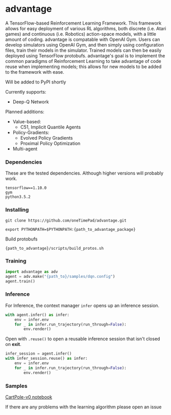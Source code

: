 # advantage
A TensorFlow-based Reinforcement Learning Framework. This framework allows for easy deployment of various RL algorithms, both discrete (i.e. Atari games) and continuous (i.e. Robotics) action-space models, with a little amount of coding. advantage is compatable with OpenAI Gym. Users can develop simulators using OpenAI Gym, and then simply using configuration files, train their models in the simulator. Trained models can then be easily deployed using TensorFlow protobufs. advantage's goal is to implement the common paradigms of Reinforcement Learning to take advantage of code reuse when implementing models; this allows for new models to be added to the framework with ease.

Will be added to PyPI shortly

Currently supports:
 - Deep-Q Network

Planned additions:
  - Value-based:
    - C51, Implicit Quantile Agents
  - Policy-Gradients:
     - Evolved Policy Gradients
     - Proximal Policy Optimization
  - Multi-agent
  
### Dependencies 
These are the tested dependencies. Although higher versions will probably work.
```
tensorflow==1.10.0 
gym
python3.5.2 
```
  
### Installing
```
git clone https://github.com/oneTimePad/advantage.git

export PYTHONPATH=$PYTHONPATH:{path_to_advantage_package}
```
Build protobufs
```
{path_to_advantage}/scripts/build_protos.sh
```

### Training
``` python
import advantage as adv
agent = adv.make("{path_to}/samples/dqn.config")
agent.train()
````

### Inference
For Inference, the context manager `infer` opens up 
an inference session. 
``` python
with agent.infer() as infer:
    env = infer.env
    for _ in infer.run_trajectory(run_through=False):
        env.render()
```
Open with `.reuse()` to 
open a reusable inference session that isn't closed
on __exit__.
``` python
infer_session = agent.infer()
with infer_session.reuse() as infer:
    env = infer.env
    for _ in infer.run_trajectory(run_through=False):
        env.render()
```

### Samples
[CartPole-v0 notebook](https://github.com/oneTimePad/advantage/blob/master/samples/adv_CartPole-v0_demo.ipynb)

If there are any problems with the learning algorithm please open an issue
